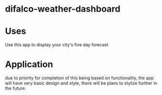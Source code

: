 
# difalco-weather-dashboard

# Uses
Use this app to display your city's five day forecast

# Application
due to priority for completion of this being based on functionality, the app will have very basic design and style, there will be plans to stylize further in the future.
